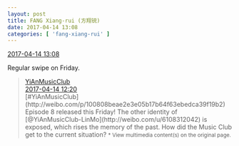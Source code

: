 ```yaml
---
layout: post
title: FANG Xiang-rui (方翔锐)
date: 2017-04-14 13:08
categories: [ 'fang-xiang-rui' ]
---
```


<div class="weibo-info">
  <a href="http://weibo.com/6117583008/EEsn3ieWI">2017-04-14 13:08</a>
</div>

Regular swipe on Friday.

<!-- more -->

> <div class="weibo-post-name">
>   <a href="http://weibo.com/u/6094546964">YiAnMusicClub</a>
> </div>
> <div class="weibo-info">
>   <a href="http://weibo.com/6094546964/EEs3gbTH6">2017-04-14 12:20</a>
> </div>
> [#YiAnMusicClub](http://weibo.com/p/100808beae2e3e05b17b64f63ebedca39f19b2) Episode 8 released this Friday! The other identity of [@YiAnMusicClub-LinMo](http://weibo.com/u/6108312042) is exposed, which rises the memory of the past. How did the Music Club get to the current situation?  
> <small>* View multimedia content(s) on the original page.</small>
